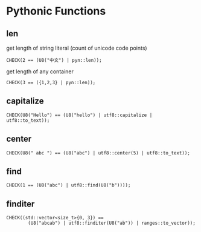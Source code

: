 # Pythonic Functions

## len

get length of string literal (count of unicode code points)
```
CHECK(2 == (U8("中文") | pyn::len));
```

get length of any container
```
CHECK(3 == ({1,2,3} | pyn::len));
```

## capitalize

```
CHECK(U8("Hello") == (U8("hello") | utf8::capitalize | utf8::to_text));
```

## center

```
CHECK(U8(" abc ") == (U8("abc") | utf8::center(5) | utf8::to_text));
```

## find

```
CHECK(1 == (U8("abc") | utf8::find(U8("b"))));
```

## finditer

```
CHECK((std::vector<size_t>{0, 3}) ==
        (U8("abcab") | utf8::finditer(U8("ab")) | ranges::to_vector));
```